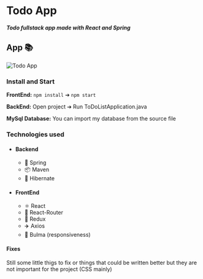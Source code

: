 # Todo App
_**Todo fullstack app made with React and Spring**_

## App 📚
![Todo App](https://i.imgur.com/GJX7Anp.gif)

### Install and Start

**FrontEnd:** `npm install` ➔ `npm start`

**BackEnd:** Open project ➔  Run ToDoListApplication.java

**MySql Database:** You can import my database from the source file

### Technologies used

- #### Backend
    - 🍃  Spring
    - 📦 Maven
    - 🧊 Hibernate

- #### FrontEnd
    - ⚛️ React
    - 📍 React-Router
    - 🏬 Redux
    - ✈️ Axios
    - 🔹 Bulma (responsiveness)

#### Fixes

Still some little thigs to fix or things that could be written better but they are not important for the project (CSS mainly)
